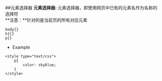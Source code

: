 ##元素选择器
**元素选择器:**
元素选择器，即使用网页中已有的元素名作为名称的选择符<br>
**注意：**针对的是当前页的所有对应元素

```
body{}
h1{}
p{}
```
- Example
```
<style type="text/css">
	p{
		color: skyblue;
	}
</style>
```